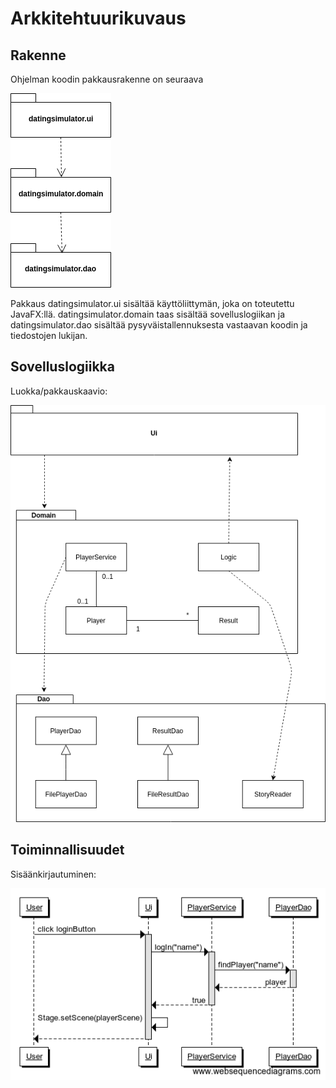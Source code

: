 # Arkkitehtuurikuvaus
## Rakenne
Ohjelman koodin pakkausrakenne on seuraava

<img src="https://github.com/ellimansikka/otm-harjoitustyo/blob/master/dokumentointi/kuvat/rakenne.png">

Pakkaus datingsimulator.ui sisältää käyttöliittymän, joka on toteutettu JavaFX:llä. datingsimulator.domain taas sisältää sovelluslogiikan ja datingsimulator.dao sisältää pysyväistallennuksesta vastaavan koodin ja tiedostojen lukijan.

## Sovelluslogiikka


Luokka/pakkauskaavio:

<img src="https://github.com/ellimansikka/otm-harjoitustyo/blob/master/dokumentointi/kuvat/pakkaus_luokkakaavio.png">


## Toiminnallisuudet
Sisäänkirjautuminen:

<img src="https://github.com/ellimansikka/otm-harjoitustyo/blob/master/dokumentointi/kuvat/sekvenssikaavio_DatingSimulator_login.png">
